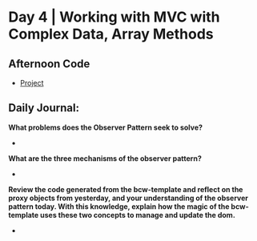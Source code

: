 # Day 4 | Working with MVC with Complex Data, Array Methods

## Afternoon Code
+ [Project](link)

## Daily Journal:

**What problems does the Observer Pattern seek to solve?**

+ 

**What are the three mechanisms of the observer pattern?**

+ 

**Review the code generated from the bcw-template and reflect on the proxy objects from yesterday, and your understanding of the observer pattern today. With this knowledge, explain how the magic of the bcw-template uses these two concepts to manage and update the dom.**

+ 